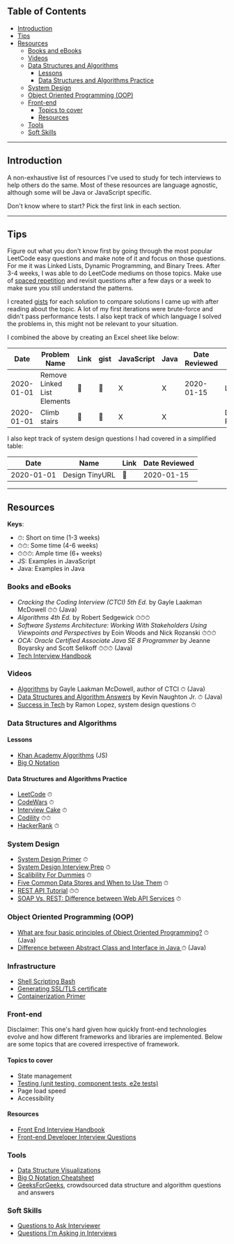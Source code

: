 ## Table of Contents

- [Introduction](#introduction)
- [Tips](#tips)
- [Resources](#resources)
  * [Books and eBooks](#books-and-ebooks)
  * [Videos](#videos)
  * [Data Structures and Algorithms](#data-structures-and-algorithms)
    + [Lessons](#lessons)
    + [Data Structures and Algorithms Practice](#data-structures-and-algorithms-practice)
  * [System Design](#system-design)
  * [Object Oriented Programming (OOP)](#object-oriented-programming--oop-)
  * [Front-end](#front-end)
    + [Topics to cover](#topics-to-cover)
    + [Resources](#resources-1)
  * [Tools](#tools)
  * [Soft Skills](#soft-skills)
---

## Introduction

A non-exhaustive list of resources I've used to study for tech interviews to help others do the same. Most of these resources are language agnostic, although some will be Java or JavaScript specific.

Don't know where to start? Pick the first link in each section.

---

## Tips

Figure out what you don't know first by going through the most popular LeetCode easy questions and make note of it and focus on those questions. For me it was Linked Lists, Dynamic Programming, and Binary Trees. After 3-4 weeks, I was able to do LeetCode mediums on those topics. Make use of [spaced repetition](https://en.wikipedia.org/wiki/Spaced_repetition) and revisit questions after a few days or a week to make sure you still understand the patterns.

I created [gists](https://gist.github.com/) for each solution to compare solutions I came up with after reading about the topic. A lot of my first iterations were brute-force and didn't pass performance tests. I also kept track of which language I solved the problems in, this might not be relevant to your situation.

I combined the above by creating an Excel sheet like below:

| Date       | Problem Name                | Link | gist | JavaScript | Java | Date Reviewed | Notes               |
| ---------- | --------------------------- | ---- | ---- | ---------- | ---- | ------------- | ------------------- |
| 2020-01-01 | Remove Linked List Elements | 🔗   | 🔗   | X          | X    | 2020-01-15    | Linked list         |
| 2020-01-01 | Climb stairs                | 🔗   | 🔗   | X          | X    |               | Dynamic Programming |

I also kept track of system design questions I had covered in a simplified table:

| Date       | Name           | Link | Date Reviewed |
| ---------- | -------------- | ---- | ------------- |
| 2020-01-01 | Design TinyURL | 🔗   | 2020-01-15    |

---

## Resources

**Keys**:
- ⏱: Short on time (1-3 weeks)
- ⏱⏱: Some time (4-6 weeks)
- ⏱⏱⏱: Ample time (6+ weeks)
- JS: Examples in JavaScript
- Java: Examples in Java

### Books and eBooks

- _Cracking the Coding Interview (CTCI) 5th Ed._ by Gayle Laakman McDowell ⏱⏱ (Java)
- _Algorithms 4th Ed._ by Robert Sedgewick ⏱⏱⏱
- _Software Systems Architecture: Working With Stakeholders Using Viewpoints and Perspectives_ by Eoin Woods and Nick Rozanski ⏱⏱⏱
- _OCA: Oracle Certified Associate Java SE 8 Programmer_ by Jeanne Boyarsky and Scott Selikoff ⏱⏱⏱ (Java)
- [Tech Interview Handbook](https://yangshun.github.io/tech-interview-handbook/) 

### Videos

- [Algorithms](https://www.youtube.com/playlist?list=PLI1t_8YX-ApvMthLj56t1Rf-Buio5Y8KL) by Gayle Laakman McDowell, author of CTCI ⏱ (Java)
- [Data Structures and Algorithm Answers](https://www.youtube.com/channel/UCKvwPt6BifPP54yzH99ff1g) by Kevin Naughton Jr. ⏱ (Java)
- [Success in Tech](https://www.youtube.com/channel/UC-vYrOAmtrx9sBzJAf3x_xw) by Ramon Lopez, system design questions ⏱

### Data Structures and Algorithms

#### Lessons

- [Khan Academy Algorithms](https://www.khanacademy.org/computing/computer-science/algorithms) (JS)
- [Big O Notation](https://www.interviewcake.com/article/java/big-o-notation-time-and-space-complexity)

#### Data Structures and Algorithms Practice

- [LeetCode](https://leetcode.com/problemset/algorithms/) ⏱
- [CodeWars](https://www.codewars.com/) ⏱
- [Interview Cake](https://www.interviewcake.com/) ⏱
- [Codility](https://app.codility.com/programmers/lessons/1-iterations/) ⏱⏱
- [HackerRank](https://www.hackerrank.com/dashboard) ⏱

### System Design

- [System Design Primer](https://github.com/donnemartin/system-design-primer) ⏱
- [System Design Interview Prep](https://github.com/checkcheckzz/system-design-interview) ⏱
- [Scalibility For Dummies](https://www.lecloud.net/tagged/scalability) ⏱
- [Five Common Data Stores and When to Use Them](https://engineering.shopify.com/blogs/engineering/five-common-data-stores-usage) ⏱
- [REST API Tutorial](https://www.restapitutorial.com/) ⏱⏱
- [SOAP Vs. REST: Difference between Web API Services](https://www.guru99.com/comparison-between-web-services.html) ⏱

### Object Oriented Programming (OOP)
- [What are four basic principles of Object Oriented Programming?](https://medium.com/@cancerian0684/what-are-four-basic-principles-of-object-oriented-programming-645af8b43727) ⏱ (Java)
- [Difference between Abstract Class and Interface in Java
](https://www.geeksforgeeks.org/difference-between-abstract-class-and-interface-in-java/) ⏱ (Java)

### Infrastructure
- [Shell Scripting Bash](https://google.github.io/styleguide/shellguide.html)
- [Generating SSL/TLS certificate](https://letsencrypt.org)
- [Containerization Primer](https://developer.ibm.com/articles/breaking-down-docker-and-microservices/)

### Front-end

Disclaimer: This one's hard given how quickly front-end technologies evolve and how different frameworks and libraries are implemented. Below are some topics that are covered irrespective of framework.

#### Topics to cover
- State management
- [Testing (unit testing, component tests, e2e tests)](https://www.freecodecamp.org/news/the-front-end-test-pyramid-rethink-your-testing-3b343c2bca51/)
- Page load speed
- Accessibility

#### Resources
- [Front End Interview Handbook](https://github.com/yangshun/front-end-interview-handbook)
- [Front-end Developer Interview Questions](https://h5bp.org/Front-end-Developer-Interview-Questions/)

### Tools
- [Data Structure Visualizations](https://www.cs.usfca.edu/~galles/visualization/Algorithms.html)
- [Big O Notation Cheatsheet](https://www.bigocheatsheet.com/)
- [GeeksForGeeks](https://www.geeksforgeeks.org/), crowdsourced data structure and algorithm questions and answers

### Soft Skills
- [Questions to Ask Interviewer](https://www.reddit.com/r/cscareerquestions/comments/4ce2s3/resource_interview_questions_my_massive/)
- [Questions I'm Asking in Interviews](https://jvns.ca/blog/2013/12/30/questions-im-asking-in-interviews/)